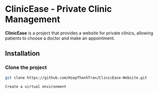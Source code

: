 # ClinicEase - Private Clinic Management

**ClinicEase** is a project that provides a website for private clinics, allowing patients to choose a doctor and make an appointment.

## Installation

### Clone the project

```bash
git clone https://github.com/HiepThanhTran/ClinicEase-Website.git

Create a virtual environment
